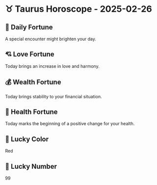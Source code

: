 # ♉ Taurus Horoscope - 2025-02-26

## 🎯 Daily Fortune

A special encounter might brighten your day.

## 💘 Love Fortune

Today brings an increase in love and harmony.

## 💰 Wealth Fortune

Today brings stability to your financial situation.

## 🌱 Health Fortune

Today marks the beginning of a positive change for your health.

## 🎨 Lucky Color

Red

## 🔢 Lucky Number

99
